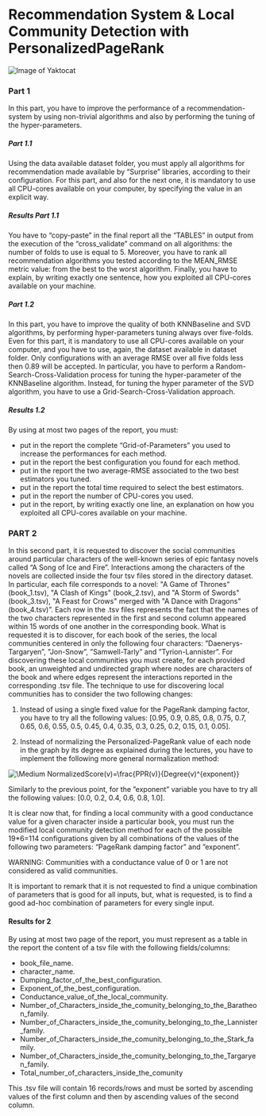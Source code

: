 # Recommendation System & Local Community Detection with PersonalizedPageRank

![Image of Yaktocat](https://octodex.github.com/images/yaktocat.png)



### Part 1
In this part, you have to improve the performance of a recommendation-system by using non-trivial algorithms and also by performing the tuning of the hyper-parameters.

##### Part 1.1
Using the data available dataset folder, you must apply all algorithms for recommendation made available by “Surprise” libraries, according to their configuration.
For this part, and also for the next one, it is mandatory to use all CPU-cores available on your computer, by specifying the value in an explicit way.

##### Results Part 1.1
You have to “copy-paste” in the final report all the “TABLES” in output from the execution of the “cross_validate” command on all algorithms: the number of folds to use is equal to 5.
Moreover, you have to rank all recommendation algorithms you tested according to the MEAN_RMSE metric value: from the best to the worst algorithm.
Finally, you have to explain, by writing exactly one sentence, how you exploited all CPU-cores available on your machine.

##### Part 1.2
In this part, you have to improve the quality of both KNNBaseline and SVD algorithms, by performing hyper-parameters tuning always over five-folds. Even for this part, it is mandatory to use all CPU-cores available on your computer, and you have to use, again, the dataset available in dataset folder.
Only configurations with an average RMSE over all five folds less then 0.89 will be accepted. In particular, you have to perform a Random-Search-Cross-Validation process for tuning the hyper-parameter of the KNNBaseline algorithm. Instead, for tuning the hyper parameter of the SVD algorithm, you have to use a Grid-Search-Cross-Validation approach.


##### Results 1.2
By using at most two pages of the report, you must:
- put in the report the complete “Grid-of-Parameters” you used to increase the performances for each method.
- put in the report the best configuration you found for each method.
- put in the report the two average-RMSE associated to the two best estimators you tuned. 
- put in the report the total time required to select the best estimators.
- put in the report the number of CPU-cores you used.
- put in the report, by writing exactly one line, an explanation on how you exploited all CPU-cores available on your machine.

### PART 2
In this second part, it is requested to discover the social communities around particular characters of the well-known series of epic fantasy novels called “A Song of Ice and Fire”. 
Interactions among the characters of the novels are collected inside the four tsv files stored in the directory dataset. In particular, each file corresponds to a novel: "A Game of Thrones" (book_1.tsv), "A Clash of Kings" (book_2.tsv), and "A Storm of Swords" (book_3.tsv), "A Feast for Crows" merged with "A Dance with Dragons" (book_4.tsv)”. Each row in the .tsv files represents the fact that the names of the two characters represented in the first and second column appeared within 15 words of one another in the corresponding book.
What is requested it is to discover, for each book of the series, the local communities centered in only the following four characters: ”Daenerys-Targaryen”, ”Jon-Snow”, ”Samwell-Tarly” and ”Tyrion-Lannister”. For discovering these local communities you must create, for each provided book, an unweighted and undirected graph where nodes are characters of the book and where edges represent the interactions reported in the corresponding .tsv file.
The technique to use for discovering local communities has to consider the two following changes: 

1) Instead of using a single fixed value for the PageRank damping factor, you have to try all the following values: [0.95, 0.9, 0.85, 0.8, 0.75, 0.7, 0.65, 0.6, 0.55, 0.5, 0.45, 0.4, 0.35, 0.3, 0.25, 0.2, 0.15, 0.1, 0.05].

2) Instead of normalizing the Personalized-PageRank value of each node in the graph by its degree as explained during the lectures, you have to implement the following more general normalization method: 

![\Medium NormalizedScore(v)=\frac{PPR(v)}{Degree(v)^{exponent}}](https://latex.codecogs.com/svg.latex?\Large&space;NormalizedScore(v)=\frac{PPR(v)}{Degree(v)^{exponent}})

Similarly to the previous point, for the ”exponent” variable you have to try all the following values: [0.0, 0.2, 0.4, 0.6, 0.8, 1.0].

It is clear now that, for finding a local community with a good conductance value for a given character inside a particular book, you must run the modified local community detection method for each of the possible 19*6=114 configurations given by all combinations of the values of the following two parameters: “PageRank damping factor” and ”exponent”.

WARNING: Communities with a conductance value of 0 or 1 are not considered as valid communities.

It is important to remark that it is not requested to find a unique combination of parameters that is good for all inputs, but, what is requested, is to find a good ad-hoc combination of parameters for every single input.


#### Results for 2
By using at most two page of the report, you must represent as a table in the report the content of a tsv file with the following fields/columns:
- book_file_name.
- character_name.
- Dumping_factor_of_the_best_configuration.
- Exponent_of_the_best_configuration.
- Conductance_value_of_the_local_community.
- Number_of_Characters_inside_the_comunity_belonging_to_the_Baratheon_family.
- Number_of_Characters_inside_the_comunity_belonging_to_the_Lannister_family.
- Number_of_Characters_inside_the_comunity_belonging_to_the_Stark_family.
- Number_of_Characters_inside_the_comunity_belonging_to_the_Targaryen_family.
- Total_number_of_characters_inside_the_comunity

This .tsv file will contain 16 records/rows and must be sorted by ascending values of the first column and then by ascending values of the second column.
